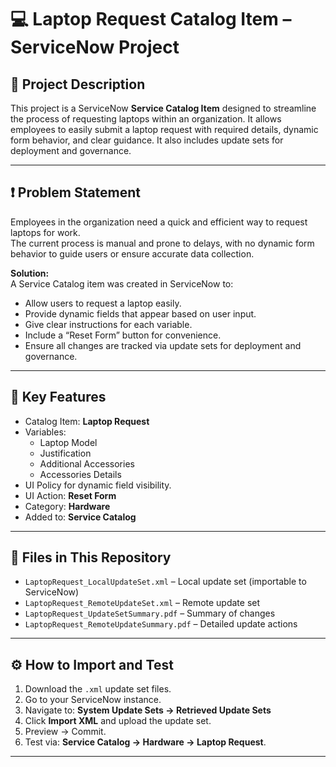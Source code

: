 # 💻 Laptop Request Catalog Item – ServiceNow Project

## 📜 Project Description
This project is a ServiceNow **Service Catalog Item** designed to streamline the process of requesting laptops within an organization. It allows employees to easily submit a laptop request with required details, dynamic form behavior, and clear guidance. It also includes update sets for deployment and governance.

--- 

## ❗ Problem Statement
Employees in the organization need a quick and efficient way to request laptops for work.  
The current process is manual and prone to delays, with no dynamic form behavior to guide users or ensure accurate data collection.  

**Solution:**  
A Service Catalog item was created in ServiceNow to:
- Allow users to request a laptop easily.
- Provide dynamic fields that appear based on user input.
- Give clear instructions for each variable.
- Include a “Reset Form” button for convenience.
- Ensure all changes are tracked via update sets for deployment and governance.

---

## 📌 Key Features
- Catalog Item: **Laptop Request**
- Variables:
  - Laptop Model
  - Justification
  - Additional Accessories
  - Accessories Details
- UI Policy for dynamic field visibility.
- UI Action: **Reset Form**
- Category: **Hardware**
- Added to: **Service Catalog**

---

## 📂 Files in This Repository
- `LaptopRequest_LocalUpdateSet.xml` – Local update set (importable to ServiceNow)
- `LaptopRequest_RemoteUpdateSet.xml` – Remote update set
- `LaptopRequest_UpdateSetSummary.pdf` – Summary of changes
- `LaptopRequest_RemoteUpdateSummary.pdf` – Detailed update actions

---

## ⚙️ How to Import and Test
1. Download the `.xml` update set files.
2. Go to your ServiceNow instance.
3. Navigate to: **System Update Sets → Retrieved Update Sets**
4. Click **Import XML** and upload the update set.
5. Preview → Commit.
6. Test via: **Service Catalog → Hardware → Laptop Request**.

---
